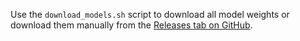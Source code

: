Use the `download_models.sh` script to download all model weights or download them manually from the [Releases tab on GitHub](https://github.com/EvgeniaAR/game-of-noise/releases).
